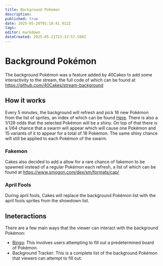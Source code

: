 ```yaml
---
title: Background Pokemon
description: 
published: true
date: 2025-05-28T01:10:41.912Z
tags: 
editor: markdown
dateCreated: 2025-05-21T23:33:57.590Z
---
```


# Background Pokémon

The background Pokémon was a feature added by 40Cakes to add some interactivity to the stream, the full code of which can be found at https://github.com/40Cakes/stream-background

## How it works

Every 5 minutes, the background will refresh and pick 16 new Pokémon from the list of sprites, an index of which can be found [Here](https://play.pokemonshowdown.com/sprites/ani/). There is also a 1/128 odds that the selected Pokémon will be a shiny. On top of that there is a  1/64 chance that a swarm will appear which will cause one Pokémon and 15 variants of it to appear for a total of 16 Pokémon. The same shiny chance will still be applied to each Pokémon of the swarm.

### Fakemon

Cakes also decided to add a allow for a rare chance of fakemon to be spawned instead of a regular Pokémon each refresh, a list of which can be found at https://www.smogon.com/dex/sm/formats/cap/

### April Fools

During april fools, Cakes will replace the background Pokémon list with the april fools sprites from the showdown list.

## Ineteractions

There are a few main ways that the viewer can interact with the background Pokémon:

- [Bingo](/Bingo):
	This involves users attempting to fill out a predetermined board of Pokémon.
- Background Tracker:
	This is a complete list of the background Pokémon that viewers can attempt to fill out.
